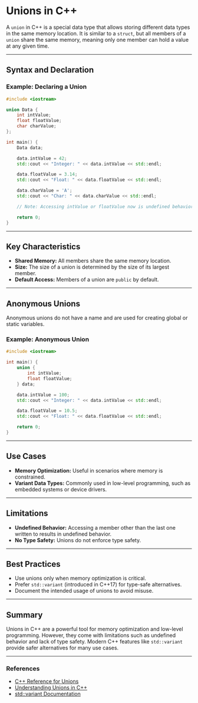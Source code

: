 # Unions in C++

A `union` in C++ is a special data type that allows storing different data types in the same memory location. It is similar to a `struct`, but all members of a `union` share the same memory, meaning only one member can hold a value at any given time.

---

## Syntax and Declaration

### Example: Declaring a Union
```cpp
#include <iostream>

union Data {
    int intValue;
    float floatValue;
    char charValue;
};

int main() {
    Data data;

    data.intValue = 42;
    std::cout << "Integer: " << data.intValue << std::endl;

    data.floatValue = 3.14;
    std::cout << "Float: " << data.floatValue << std::endl;

    data.charValue = 'A';
    std::cout << "Char: " << data.charValue << std::endl;

    // Note: Accessing intValue or floatValue now is undefined behavior

    return 0;
}
```

---

## Key Characteristics
- **Shared Memory:** All members share the same memory location.
- **Size:** The size of a union is determined by the size of its largest member.
- **Default Access:** Members of a union are `public` by default.

---

## Anonymous Unions
Anonymous unions do not have a name and are used for creating global or static variables.

### Example: Anonymous Union
```cpp
#include <iostream>

int main() {
    union {
        int intValue;
        float floatValue;
    } data;

    data.intValue = 100;
    std::cout << "Integer: " << data.intValue << std::endl;

    data.floatValue = 10.5;
    std::cout << "Float: " << data.floatValue << std::endl;

    return 0;
}
```

---

## Use Cases
- **Memory Optimization:** Useful in scenarios where memory is constrained.
- **Variant Data Types:** Commonly used in low-level programming, such as embedded systems or device drivers.

---

## Limitations
- **Undefined Behavior:** Accessing a member other than the last one written to results in undefined behavior.
- **No Type Safety:** Unions do not enforce type safety.

---

## Best Practices
- Use unions only when memory optimization is critical.
- Prefer `std::variant` (introduced in C++17) for type-safe alternatives.
- Document the intended usage of unions to avoid misuse.

---

## Summary
Unions in C++ are a powerful tool for memory optimization and low-level programming. However, they come with limitations such as undefined behavior and lack of type safety. Modern C++ features like `std::variant` provide safer alternatives for many use cases.

---

### References
- [C++ Reference for Unions](https://en.cppreference.com/w/cpp/language/union)
- [Understanding Unions in C++](https://www.geeksforgeeks.org/union-c/)
- [std::variant Documentation](https://en.cppreference.com/w/cpp/utility/variant)